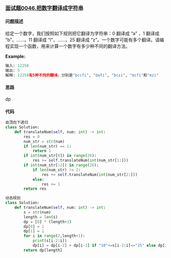 ### [面试题0046.把数字翻译成字符串](https://leetcode-cn.com/problems/ba-shu-zi-fan-yi-cheng-zi-fu-chuan-lcof/)

#### 问题描述
给定一个数字，我们按照如下规则把它翻译为字符串：0 翻译成 “a” ，1 翻译成 “b”，……，11 翻译成 “l”，……，25 翻译成 “z”。一个数字可能有多个翻译。请编程实现一个函数，用来计算一个数字有多少种不同的翻译方法。

**Example:**
```python   
输入: 12258
输出: 5
解释: 12258有5种不同的翻译，分别是"bccfi", "bwfi", "bczi", "mcfi"和"mzi"
```

#### 思路
dp
#### 代码

```python
自顶向下递归
class Solution:
    def translateNum(self, num: int) -> int:
        res = 0
        num_str = str(num)
        if len(num_str) == 1:
            return 1
        if int(num_str[0]) in range(26):
            res += self.translateNum(int(num_str[1:]))
        if int(num_str[:2]) in range(26):
            if len(num_str) != 2:
                res += self.translateNum(int(num_str[2:]))
            else:
                res += 1
        return res
```

```python
动态规划
class Solution:
    def translateNum(self, num: int) -> int:
        s = str(num)
        length = len(s)
        dp = [0] * (length+1)
        dp[0] = 1
        dp[1] = 1
        for i in range(2,length+1):
            print(s[i-2:i])
            dp[i] = dp[i-2] + dp[i-1] if "10"<=s[i-2:i]<="25" else dp[i-1]
        return dp[length]
```
